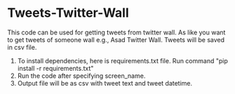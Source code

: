 # Tweets-Twitter-Wall
This code can be used for getting tweets from twitter wall. As like you want to get tweets of someone wall e.g., Asad Twitter Wall. Tweets will be saved in csv file.
1. To install dependencies, here is requirements.txt file. Run command "pip install -r requirements.txt"
2. Run the code after specifying screen_name.
3. Output file will be as csv with tweet text and tweet datetime.  

